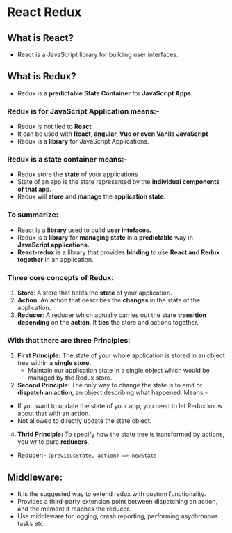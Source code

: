 # React Redux

## What is React?
- React is a JavaScript library for building user interfaces.

## What is Redux?
- Redux is a **predictable** **State Container** for **JavaScript Apps**.

### Redux is for JavaScript Application means:-
 - Redux is not tied to **React**
 - It can be used with **React, angular, Vue or even Vanila JavaScript**
 - Redux is a **library** for JavaScript Applications.

### Redux is a state container means:-
 - Redux store the **state** of your applications
 - State of an app is the state represented by the **individual components of that app.**
 - Redux will **store** and **manage** the **application state.**

### To summarize:
 - React is a **library** used to build **user intefaces.**
 - Redux is a **library** for **managing state** in a **predictable** way in **JavaScript applications.**
 - **React-redux** is a library that provides **binding** to use **React and Redux** **together** in an application.

### Three core concepts of Redux:
 1. **Store**: A store that holds the **state** of your application.
 2. **Action**: An action that describes the **changes** in the state of the application.
 3. **Reducer**: A reducer which actually carries out the state **transition** **depending** on the **action**. It **ties** the store and actions together.

### With that there are three Principles:
1. **First Principle:** The state of your whole application is stored in an object tree within a **single store.**
    - Maintain our application state in a single object which would be managed by the Redux store.
3. **Second Principle:** The only way to change the state is to emit or **dispatch an action**, an object describing what happened. Means:-
- If you want to update the state of your app, you need to let Redux know about that with an action. 
- Not allowed to directly update the state object.
4. **Thrid Principle:** To specify how the state tree is transformed by actions, you write pure **reducers**.
- Reducer:- `(previousState, action) => newState`

## Middleware:
- It is the suggested way to extend redux with custom functionality.
- Provides a third-party extension point between dispatching an action, and the moment it reaches the reducer.
- Use middleware for logging, crash reporting, performing asychronous tasks etc.
